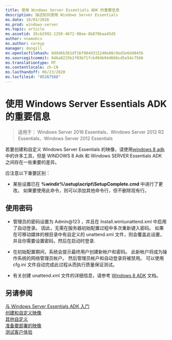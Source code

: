```yaml
---
title: 使用 Windows Server Essentials ADK 的重要信息
description: 描述如何使用 Windows Server Essentials
ms.date: 10/03/2016
ms.prod: windows-server
ms.topic: article
ms.assetid: 26cb2992-1250-4672-98ee-8b870baa45d5
author: nnamuhcs
ms.author: coreyp
manager: dongill
ms.openlocfilehash: 8d9d6b361df16f904d315240e88c9ed3e6dd8456
ms.sourcegitcommit: 6d6a0225b1f83b71fcb494b94d666cd5e54c7566
ms.translationtype: MT
ms.contentlocale: zh-CN
ms.lasthandoff: 06/23/2020
ms.locfileid: "85267588"
---
```

# <a name="important-information-for-using-the-windows-server-essentials-adk"></a>使用 Windows Server Essentials ADK 的重要信息

>适用于： Windows Server 2016 Essentials、Windows Server 2012 R2 Essentials、Windows Server 2012 Essentials

若要创建和自定义 Windows Server Essentials 的映像，请使用[windows 8 adk](https://go.microsoft.com/fwlink/?LinkId=248647)中的许多工具，但是 WINDOWS 8 Adk 和 Windows SERVER Essentials ADK 之间存在一些重要的差异。  
  
 应注意以下重要区别：  
  
-   某些设置已在 **%windir%\setup\script\SetupComplete.cmd** 中进行了更改。 如果要使用此命令，则可以添加其他命令行，但不删除现有行。  
  
## <a name="working-with-passwords"></a>使用密码  
  
-   管理员的密码设置为 Admin@123 ，并且在 Install.wim\unattend.xml 中启用了自动登录。 因此，无需在服务器初始配置过程中多次重新键入密码。 如果在可移动媒体的根目录中有自定义的 unattend.xml 文件，则会覆盖此设置，并且你需要设置密码，然后在启动时登录.  
  
-   在初始配置期间，系统会提示最终用户创建新帐户和密码。 此新帐户将成为操作系统的网络管理员帐户。 然后管理员帐户和自动登录将被禁用。 可以使用 cfg.ini 文件自动完成此过程从而执行质量保证测试。  
  
-   有关创建 unattend.xml 文件的详细信息，请参考 [Windows 8 ADK](https://go.microsoft.com/fwlink/?LinkId=248694) 文档。  
  
## <a name="see-also"></a>另请参阅  

 [与 Windows Server Essentials ADK 入门](Getting-Started-with-the-Windows-Server-Essentials-ADK.md)   
 [创建和自定义映像](Creating-and-Customizing-the-Image.md)   
 [其他自定义](Additional-Customizations.md)   
 [准备要部署的映像](Preparing-the-Image-for-Deployment.md)   
 [测试客户体验](Testing-the-Customer-Experience.md)

